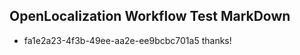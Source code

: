 ## OpenLocalization Workflow Test MarkDown
* fa1e2a23-4f3b-49ee-aa2e-ee9bcbc701a5 thanks!

<!--HONumber=Jul16_HO5-->


